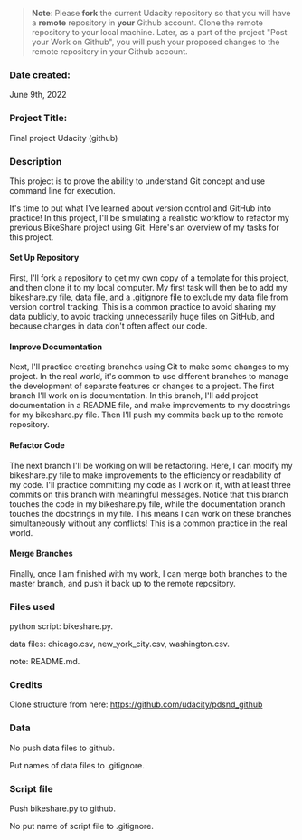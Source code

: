 >**Note**: Please **fork** the current Udacity repository so that you will have a **remote** repository in **your** Github account. Clone the remote repository to your local machine. Later, as a part of the project "Post your Work on Github", you will push your proposed changes to the remote repository in your Github account.

### Date created:
June 9th, 2022

### Project Title:
Final project Udacity (github)

### Description

This project is to prove the ability to understand Git concept and use command line for execution.

It's time to put what I've learned about version control and GitHub into practice! In this project, I'll be simulating a realistic workflow to refactor my previous BikeShare project using Git. Here's an overview of my tasks for this project.

#### Set Up Repository

First, I'll fork a repository to get my own copy of a template for this project, and then clone it to my local computer. My first task will then be to add my bikeshare.py file, data file, and a .gitignore file to exclude my data file from version control tracking. This is a common practice to avoid sharing my data publicly, to avoid tracking unnecessarily huge files on GitHub, and because changes in data don't often affect our code.

#### Improve Documentation

Next, I'll practice creating branches using Git to make some changes to my project. In the real world, it's common to use different branches to manage the development of separate features or changes to a project. The first branch I'll work on is documentation. In this branch, I'll add project documentation in a README file, and make improvements to my docstrings for my bikeshare.py file. Then I'll push my commits back up to the remote repository.

#### Refactor Code

The next branch I'll be working on will be refactoring. Here, I can modify my bikeshare.py file to make improvements to the efficiency or readability of my code. I'll practice committing my code as I work on it, with at least three commits on this branch with meaningful messages. Notice that this branch touches the code in my bikeshare.py file, while the documentation branch touches the docstrings in my file. This means I can work on these branches simultaneously without any conflicts! This is a common practice in the real world.


#### Merge Branches

Finally, once I am finished with my work, I can merge both branches to the master branch, and push it back up to the remote repository.

### Files used

python script: bikeshare.py.

data files: chicago.csv, new_york_city.csv, washington.csv.

note: README.md.

### Credits

Clone structure from here: https://github.com/udacity/pdsnd_github

### Data

No push data files to github.

Put names of data files to .gitignore.

### Script file

Push bikeshare.py to github.

No put name of script file to .gitignore.
